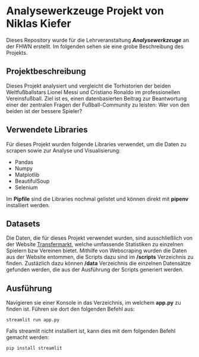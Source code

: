# Analysewerkzeuge Projekt von Niklas Kiefer
Dieses Repository wurde für die Lehrveranstaltung ***Analysewerkzeuge*** an der FHWN erstellt. Im folgenden sehen sie eine grobe Beschreibung des Projekts.

## Projektbeschreibung
Dieses Projekt analysiert und vergleicht die Torhistorien der beiden Weltfußballstars Lionel Messi und Cristiano Ronaldo im professionellen Vereinsfußball. Ziel ist es, einen datenbasierten Beitrag zur Beantwortung einer der zentralen Fragen der Fußball-Community zu leisten: Wer von den beiden ist der bessere Spieler?

## Verwendete Libraries
Für dieses Projekt wurden folgende Libraries verwendet, um die Daten zu scrapen sowie zur Analyse und Visualisierung:
- Pandas
- Numpy
- Matplotlib
- BeautifulSoup
- Selenium

Im **Pipfile** sind die Libraries nochmal gelistet und können direkt mit **pipenv** installiert werden.

## Datasets
Die Daten, die für dieses Projekt verwendet wurden, sind ausschließlich von der Website [Transfermarkt](www.transfermarkt.at), welche umfassende Statistiken zu einzelnen Spielern bzw Vereinen bietet.
Mithilfe von Webscraping wurden die Daten aus der Website entommen, die Scripts dazu sind im **/scripts** Verzeichnis zu finden. Zustäzlich dazu können **/data** Verzeichnis die einzelnen Datensätze gefunden werden, die aus der Ausführung der Scripts generiert werden.

## Ausführung
Navigieren sie einer Konsole in das Verzeichnis, im welchem **app.py** zu finden ist. Führen sie dort den folgenden Befehl aus:

```
streamlit run app.py
```

Falls streamlit nicht installiert ist, kann dies mit dem folgenden Befehl gemacht werden:
```
pip install streamlit
```
